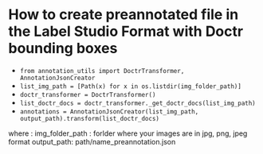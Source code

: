 # How to create preannotated file in the Label Studio Format with Doctr bounding boxes



- `from annotation_utils import DoctrTransformer, AnnotationJsonCreator`
- `list_img_path = [Path(x) for x in os.listdir(img_folder_path)]`
- `doctr_transformer = DoctrTransformer()`
- `list_doctr_docs = doctr_transformer._get_doctr_docs(list_img_path)`
- `annotations = AnnotationJsonCreator(list_img_path, output_path).transform(list_doctr_docs)`

where : 
img_folder_path : forlder where your images are in jpg, png, jpeg format
output_path: path/name_preannotation.json
